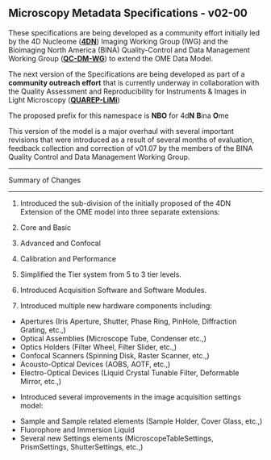 Microscopy Metadata Specifications - v02-00
-------------------------------------------
These specifications are being developed as a community effort initially led by the 4D Nucleome ([**4DN**](https://www.4dnucleome.org/)) Imaging Working Group (IWG) and the Bioimaging North America (BINA) Quality-Control and Data Management Working Group ([**QC-DM-WG**](https://www.bioimagingna.org/qc-dm-wg)) to extend the OME Data Model.

The next version of the Specifications are being developed as part of a **community outreach effort** that is currently underway in collaboration with the Quality Assessment and Reproducibility for Instruments & Images in Light Microscopy ([**QUAREP-LiMi**](https://quarep.org/))

The proposed prefix for this namespace is **NBO** for 4d**N** **B**ina **O**me

This version of the model is a major overhaul with several important revisions that were introduced as a result of several months of evaluation, feedback collection and correction of v01.07 by the members of the BINA Quality Control and Data Management Working Group.

******************
Summary of Changes
******************

1. Introduced the sub-division of the initially proposed of the 4DN Extension of the OME model into three separate extensions:

  1. Core and Basic
  2. Advanced and Confocal
  3. Calibration and Performance

2. Simplified the Tier system from 5 to 3 tier levels.

3. Introduced Acquisition Software and Software Modules.

4. Introduced multiple new hardware components including:

- Apertures (Iris Aperture, Shutter, Phase Ring, PinHole, Diffraction Grating, etc.,)
- Optical Assemblies (Microscope Tube, Condenser etc.,)
- Optics Holders (Filter Wheel, Filter Slider, etc.,)
- Confocal Scanners (Spinning Disk, Raster Scanner, etc.,)
- Acousto-Optical Devices (AOBS, AOTF, etc.,)
- Electro-Optical Devices (Liquid Crystal Tunable Filter, Deformable Mirror, etc.,)

* Introduced several improvements in the image acquisition settings model:

- Sample and Sample related elements (Sample Holder, Cover Glass, etc.,)
- Fluorophore and Immersion Liquid
- Several new Settings elements (MicroscopeTableSettings, PrismSettings, ShutterSettings, etc.,)
